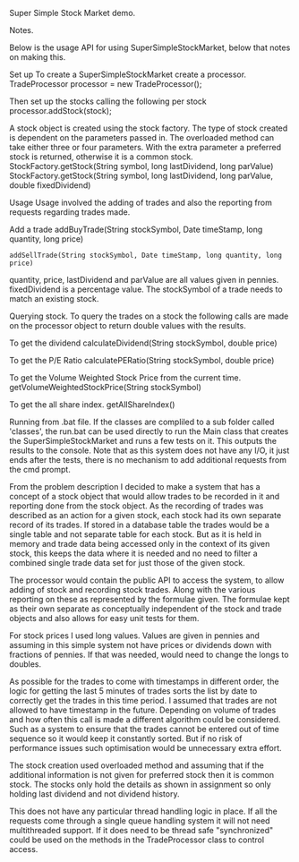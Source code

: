 Super Simple Stock Market demo.

Notes.

Below is the usage API for using SuperSimpleStockMarket, below that notes on making this.

Set up
To create a SuperSimpleStockMarket create a processor.
    TradeProcessor processor = new TradeProcessor();

Then set up the stocks calling the following per stock
    processor.addStock(stock);

A stock object is created using the stock factory.  The type of stock created is dependent on the parameters passed in.
The overloaded method can take either three or four parameters.  With the extra parameter a preferred stock is returned, otherwise it is a common stock.
	StockFactory.getStock(String symbol, long lastDividend, long parValue)
	StockFactory.getStock(String symbol, long lastDividend, long parValue, double fixedDividend)

Usage
Usage involved the adding of trades and also the reporting from requests regarding trades made.

Add a trade
    addBuyTrade(String stockSymbol, Date timeStamp, long quantity, long price)

    addSellTrade(String stockSymbol, Date timeStamp, long quantity, long price)

quantity, price, lastDividend and parValue are all values given in pennies.
fixedDividend is a percentage value.
The stockSymbol of a trade needs to match an existing stock.

Querying stock.
   To query the trades on a stock the following calls are made on the processor object to return double values with the results.

To get the dividend
    calculateDividend(String stockSymbol, double price)    

To get the P/E Ratio
    calculatePERatio(String stockSymbol, double price)
   
To get the Volume Weighted Stock Price from the current time.
    getVolumeWeightedStockPrice(String stockSymbol)
    
To get the all share index.
    getAllShareIndex()
    

Running from .bat file.
If the classes are compliled to a sub folder called 'classes', the run.bat can be used directly to run the Main class that creates the SuperSimpleStockMarket and runs a few tests on it.  This outputs the results to the console.  Note that as this system does not have any I/O, it just ends after the tests, there is no mechanism to add additional requests from the cmd prompt.


From the problem description I decided to make a system that has a concept of a stock object that would allow trades to be recorded in it and reporting done from the stock object.  As the recording of trades was described as an action for a given stock, each stock had its own separate record of its trades.  If stored in a database table the trades would be a single table and not separate table for each stock.  But as it is held in memory and trade data being accessed only in the context of its given stock, this keeps the data where it is needed and no need to filter a combined single trade data set for just those of the given stock.

The processor would contain the public API to access the system, to allow adding of stock and recording stock trades.  Along with the various reporting on these as represented by the formulae given.  The formulae kept as their own separate as conceptually independent of the stock and trade objects and also allows for easy unit tests for them.

For stock prices I used long values.  Values are given in pennies and assuming in this simple system not have prices or dividends down with fractions of pennies.  If that was needed, would need to change the longs to doubles.

As possible for the trades to come with timestamps in different order, the logic for getting the last 5 minutes of trades sorts the list by date to correctly get the trades in this time period.  I assumed that trades are not allowed to have timestamp in the future.  Depending on volume of trades and how often this call is made a different algorithm could be considered.  Such as a system to ensure that the trades cannot be entered out of time sequence so it would keep it constantly sorted.  But if no risk of performance issues such optimisation would be unnecessary extra effort.

The stock creation used overloaded method and assuming that if the additional information is not given for preferred stock then it is common stock.  The stocks only hold the details as shown in assignment so only holding last dividend and not dividend history. 

This does not have any particular thread handling logic in place. If all the requests come through a single queue handling system it will not need multithreaded support.  If it does need to be thread safe "synchronized" could be used on the methods in the TradeProcessor class to control access.


